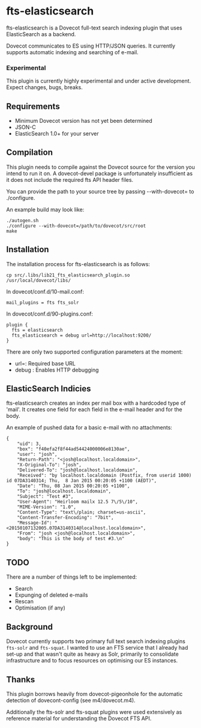 # fts-elasticsearch
fts-elasticsearch is a Dovecot full-text search indexing plugin that uses ElasticSearch as a backend.

Dovecot communicates to ES using HTTP/JSON queries. It currently supports automatic indexing and searching of e-mail.

### Experimental
This plugin is currently highly experimental and under active development. Expect changes, bugs, breaks.

## Requirements
* Minimum Dovecot version has not yet been determined
* JSON-C
* ElasticSearch 1.0+ for your server

## Compilation
This plugin needs to compile against the Dovecot source for the version you intend to run it on. A dovecot-devel package is unfortunately insufficient as it does not include the required fts API header files. 

You can provide the path to your source tree by passing --with-dovecot= to ./configure.

An example build may look like:

	./autogen.sh
    ./configure --with-dovecot=/path/to/dovecot/src/root
    make

## Installation
The installation process for fts-elasticsearch is as follows:
	
	cp src/.libs/lib21_fts_elasticsearch_plugin.so /usr/local/dovecot/libs/

In dovecot/conf.d/10-mail.conf:

	mail_plugins = fts fts_solr

In dovecot/conf.d/90-plugins.conf:

	plugin {
	  fts = elasticsearch
	  fts_elasticsearch = debug url=http://localhost:9200/
	}

There are only two supported configuration parameters at the moment:
* url=<elasticsearch url>: Required base URL
* debug : Enables HTTP debugging

## ElasticSearch Indicies
fts-elasticsearch creates an index per mail box with a hardcoded type of 'mail'. It creates one field for each field in the e-mail header and for the body.

An example of pushed data for a basic e-mail with no attachments:

	{
		"uid": 3,
		"box": "f40efa2f8f44ad54424000006e8130ae",
		"user": "josh",
		"Return-Path": "<josh@localhost.localdomain>",
		"X-Original-To": "josh",
		"Delivered-To": "josh@localhost.localdomain",
		"Received": "by localhost.localdomain (Postfix, from userid 1000) id 07DA3140314; Thu,  8 Jan 2015 00:20:05 +1100 (AEDT)",
		"Date": "Thu, 08 Jan 2015 00:20:05 +1100",
		"To": "josh@localhost.localdomain",
		"Subject": "Test #3",
		"User-Agent": "Heirloom mailx 12.5 7\/5\/10",
		"MIME-Version": "1.0",
		"Content-Type": "text\/plain; charset=us-ascii",
		"Content-Transfer-Encoding": "7bit",
		"Message-Id": "<20150107132005.07DA3140314@localhost.localdomain>",
		"From": "josh <josh@localhost.localdomain>",
		"body": "This is the body of test #3.\n"
	}

## TODO
There are a number of things left to be implemented:
* Search
* Expunging of deleted e-mails
* Rescan
* Optimisation (if any)

## Background
Dovecot currently supports two primary full text search indexing plugins `fts-solr` and `fts-squat`. I wanted to use an FTS service that I already had set-up and that wasn't quite as heavy as Solr, primarily to consolidate infrastructure and to focus resources on optimising our ES instances.

## Thanks
This plugin borrows heavily from dovecot-pigeonhole for the automatic detection of dovecont-config (see m4/dovecot.m4).

Additionally the fts-solr and fts-squat plugins were used extensively as reference material for understanding the Dovecot FTS API.